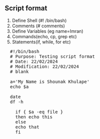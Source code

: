 ## Script format

1.  Define Shell (#! /bin/bash)
2.  Comments (# comments)
3.  Define Variables (eg name=Imran)
4.  Commands(echo, cp, grep etc)
5.  Statements(if, while, for etc)

<pre>
  #!/bin/bash
  # Purpose: Testing script format
  # Date: 22/02/2024
  # Modification: 22/02/2024
  # blank

  a='My Name is Shounak Khulape'
  echo $a

  date
  df -h

    if { $a -eq file }
    then echo this
    else
    echo that
    fi
</pre>
